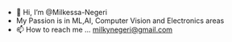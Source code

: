 - 👋 Hi, I’m @Milkessa-Negeri
- My Passion is in ML,AI, Computer Vision and Electronics areas
- 📫 How to reach me ... milkynegeri@gmail.com

<!---
Milkessa-eng/Milkessa-eng is a ✨ special ✨ repository because its `README.md` (this file) appears on your GitHub profile.
You can click the Preview link to take a look at your changes.
--->
